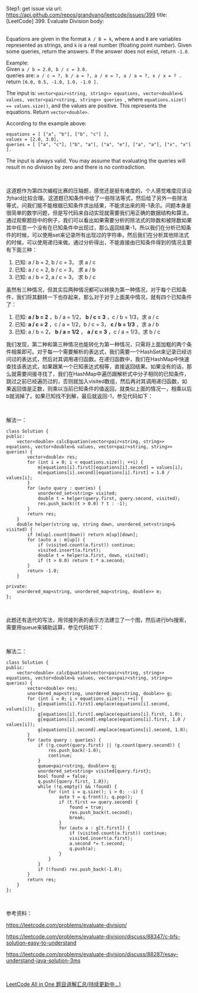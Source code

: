 Step1: get issue via url: https://api.github.com/repos/grandyang/leetcode/issues/399 
 title:[LeetCode] 399. Evaluate Division 
 body:  
  

Equations are given in the format `A / B = k`, where `A` and `B` are variables represented as strings, and `k` is a real number (floating point number). Given some queries, return the answers. If the answer does not exist, return `-1.0`.

Example:  
Given `a / b = 2.0, b / c = 3.0.`   
queries are: `a / c = ?, b / a = ?, a / e = ?, a / a = ?, x / x = ? .`   
return `[6.0, 0.5, -1.0, 1.0, -1.0 ].`

The input is: `vector<pair<string, string>> equations, vector<double>& values, vector<pair<string, string>> queries `, where `equations.size() == values.size()`, and the values are positive. This represents the equations. Return `vector<double>`.

According to the example above:
    
    
    equations = [ ["a", "b"], ["b", "c"] ],
    values = [2.0, 3.0],
    queries = [ ["a", "c"], ["b", "a"], ["a", "e"], ["a", "a"], ["x", "x"] ]. 

The input is always valid. You may assume that evaluating the queries will result in no division by zero and there is no contradiction.

 

这道题作为第四次编程比赛的压轴题，感觉还是挺有难度的，个人感觉难度应该设为hard比较合理。这道题已知条件中给了一些除法等式，然后给了另外一些除法等式，问我们能不能根据已知条件求出结果，不能求出来的用-1表示。问题本身是很简单的数学问题，但是写代码来自动实现就需要我们用正确的数据结构和算法，通过观察题目中的例子，我们可以看出如果需要分析的除法式的除数和被除数如果其中任意一个没有在已知条件中出现过，那么返回结果-1，所以我们在分析已知条件的时候，可以使用set来记录所有出现过的字符串，然后我们在分析其他除法式的时候，可以使用递归来做。通过分析得出，不能直接由已知条件得到的情况主要有下面三种：

1) 已知: a / b = 2, b / c = 3， 求 a / c  
2) 已知: a / c = 2, b / c = 3， 求 a / b  
3) 已知: a / b = 2, a / c = 3， 求 b / c

虽然有三种情况，但其实后两种情况都可以转换为第一种情况，对于每个已知条件，我们将其翻转一下也存起来，那么对于对于上面美中情况，就有四个已知条件了：

1) 已知: **a / b = 2** ，b / a = 1/2， **b / c = 3** ，c / b = 1/3，求 a / c  
2) 已知: **a / c = 2** ，c / a = 1/2，b / c = 3， **c / b = 1/3** ，求 a / b  
3) 已知: a / b = 2， **b / a = 1/2** ， **a / c = 3** ，c / a = 1/3，求 b / c

我们发现，第二种和第三种情况也能转化为第一种情况，只需将上面加粗的两个条件相乘即可。对于每一个需要解析的表达式，我们需要一个HashSet来记录已经访问过的表达式，然后对其调用递归函数。在递归函数中，我们在HashMap中快速查找该表达式，如果跟某一个已知表达式相等，直接返回结果。如果没有的话，那么就需要间接寻找了，我们在HashMap中遍历跟解析式中分子相同的已知条件，跳过之前已经遍历过的，否则就加入visited数组，然后再对其调用递归函数，如果返回值是正数，则乘以当前已知条件的值返回，就类似上面的情况一，相乘以后b就消掉了。如果已知找不到解，最后就返回-1，参见代码如下：

 

解法一：
    
    
    class Solution {
    public:
        vector<double> calcEquation(vector<pair<string, string>> equations, vector<double>& values, vector<pair<string, string>> queries) {
            vector<double> res;
            for (int i = 0; i < equations.size(); ++i) {
                m[equations[i].first][equations[i].second] = values[i];
                m[equations[i].second][equations[i].first] = 1.0 / values[i];
            }
            for (auto query : queries) {
                unordered_set<string> visited;
                double t = helper(query.first, query.second, visited);
                res.push_back((t > 0.0) ? t : -1);
            }
            return res;
        }
        double helper(string up, string down, unordered_set<string>& visited) {
            if (m[up].count(down)) return m[up][down];
            for (auto a : m[up]) {
                if (visited.count(a.first)) continue;
                visited.insert(a.first);
                double t = helper(a.first, down, visited);
                if (t > 0.0) return t * a.second;
            }
            return -1.0;
        }
    
    private:
        unordered_map<string, unordered_map<string, double>> m;
    };

 

此题还有迭代的写法，用邻接列表的表示方法建立了一个图，然后进行bfs搜索，需要用queue来辅助运算，参见代码如下：

 

解法二：
    
    
    class Solution {
    public:
        vector<double> calcEquation(vector<pair<string, string>> equations, vector<double>& values, vector<pair<string, string>> queries) {
            vector<double> res;
            unordered_map<string, unordered_map<string, double>> g;
            for (int i = 0; i < equations.size(); ++i) {
                g[equations[i].first].emplace(equations[i].second, values[i]);
                g[equations[i].first].emplace(equations[i].first, 1.0);
                g[equations[i].second].emplace(equations[i].first, 1.0 / values[i]);
                g[equations[i].second].emplace(equations[i].second, 1.0);
            }
            for (auto query : queries) {
                if (!g.count(query.first) || !g.count(query.second)) {
                    res.push_back(-1.0);
                    continue;
                }
                queue<pair<string, double>> q;
                unordered_set<string> visited{query.first};
                bool found = false;
                q.push({query.first, 1.0});
                while (!q.empty() && !found) {
                    for (int i = q.size(); i > 0; --i) {
                        auto t = q.front(); q.pop();
                        if (t.first == query.second) {
                            found = true;
                            res.push_back(t.second);
                            break;
                        }
                        for (auto a : g[t.first]) {
                            if (visited.count(a.first)) continue;
                            visited.insert(a.first);
                            a.second *= t.second;
                            q.push(a);
                        }
                    }
                }
                if (!found) res.push_back(-1.0);
            }
            return res;
        }
    };

 

参考资料：

<https://leetcode.com/problems/evaluate-division/>

<https://leetcode.com/problems/evaluate-division/discuss/88347/c-bfs-solution-easy-to-understand>

<https://leetcode.com/problems/evaluate-division/discuss/88287/esay-understand-java-solution-3ms>

 

[LeetCode All in One 题目讲解汇总(持续更新中...)](http://www.cnblogs.com/grandyang/p/4606334.html)
